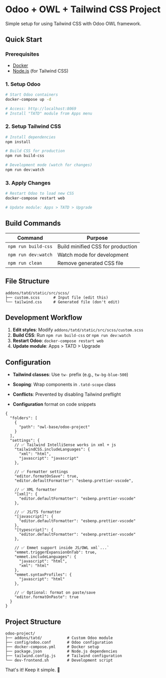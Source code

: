 # Odoo + OWL + Tailwind CSS Project

Simple setup for using Tailwind CSS with Odoo OWL framework.

## Quick Start

### Prerequisites

-   [Docker](https://www.docker.com/get-started)
-   [Node.js](https://nodejs.org/) (for Tailwind CSS)

### 1. Setup Odoo

```bash
# Start Odoo containers
docker-compose up -d

# Access: http://localhost:8069
# Install "TATD" module from Apps menu
```

### 2. Setup Tailwind CSS

```bash
# Install dependencies
npm install

# Build CSS for production
npm run build-css

# Development mode (watch for changes)
npm run dev:watch
```

### 3. Apply Changes

```bash
# Restart Odoo to load new CSS
docker-compose restart web

# Update module: Apps > TATD > Upgrade
```

## Build Commands

| Command             | Purpose                           |
| ------------------- | --------------------------------- |
| `npm run build-css` | Build minified CSS for production |
| `npm run dev:watch` | Watch mode for development        |
| `npm run clean`     | Remove generated CSS file         |

## File Structure

```
addons/tatd/static/src/scss/
├── custom.scss      # Input file (edit this)
└── tailwind.css     # Generated file (don't edit)
```

## Development Workflow

1. **Edit styles**: Modify `addons/tatd/static/src/scss/custom.scss`
2. **Build CSS**: Run `npm run build-css` or `npm run dev:watch`
3. **Restart Odoo**: `docker-compose restart web`
4. **Update module**: Apps > TATD > Upgrade

## Configuration

-   **Tailwind classes**: Use `tw-` prefix (e.g., `tw-bg-blue-500`)
-   **Scoping**: Wrap components in `.tatd-scope` class
-   **Conflicts**: Prevented by disabling Tailwind preflight

-   **Configuration** format on code snippets

```
{
  "folders": [
    {
      "path": "owl-base/odoo-project"
    }
  ],
  "settings": {
    // ✅ Tailwind IntelliSense works in xml + js
    "tailwindCSS.includeLanguages": {
      "xml": "html",
      "javascript": "javascript"
    },

    // ✅ Formatter settings
    "editor.formatOnSave": true,
    "editor.defaultFormatter": "esbenp.prettier-vscode",

    // ✅ XML formatter
    "[xml]": {
      "editor.defaultFormatter": "esbenp.prettier-vscode"
    },

    // ✅ JS/TS formatter
    "[javascript]": {
      "editor.defaultFormatter": "esbenp.prettier-vscode"
    },
    "[typescript]": {
      "editor.defaultFormatter": "esbenp.prettier-vscode"
    },

    // ✅ Emmet support inside JS/OWL xml`...`
    "emmet.triggerExpansionOnTab": true,
    "emmet.includeLanguages": {
      "javascript": "html",
      "xml": "html"
    },
    "emmet.syntaxProfiles": {
      "javascript": "html"
    },

    // ✅ Optional: format on paste/save
    "editor.formatOnPaste": true
  }
}
```

## Project Structure

```
odoo-project/
├── addons/tatd/           # Custom Odoo module
├── config/odoo.conf       # Odoo configuration
├── docker-compose.yml     # Docker setup
├── package.json           # Node.js dependencies
├── tailwind.config.js     # Tailwind configuration
└── dev-frontend.sh        # Development script
```

That's it! Keep it simple. 🚀
